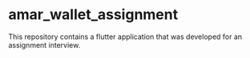 # amar_wallet_assignment
This repository contains a flutter application that was developed for an assignment interview.
